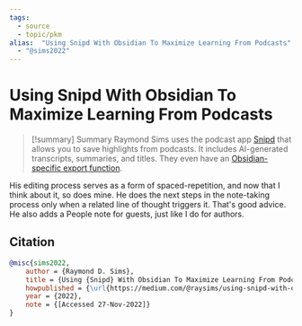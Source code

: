 ```yaml
---
tags:
  - source
  - topic/pkm
alias:  "Using Snipd With Obsidian To Maximize Learning From Podcasts"
  - "@sims2022"
---
```

# Using Snipd With Obsidian To Maximize Learning From Podcasts

> [!summary] Summary
> Raymond Sims uses the podcast app [Snipd](https://www.snipd.com/) that allows you to save highlights from podcasts. It includes AI-generated transcripts, summaries, and titles. They even have an [Obsidian-specific export function](https://blog.snipd.com/how-to-export-your-podcast-highlights-to-obsidian-54208c06d491).

His editing process serves as a form of spaced-repetition, and now that I think about it, so does mine. He does the next steps in the note-taking process only when a related line of thought triggers it. That's good advice. He also adds a People note for guests, just like I do for authors.

## Citation

```bibtex
@misc{sims2022, 
	author = {Raymond D. Sims}, 
	title = {Using {Snipd} With Obsidian To Maximize Learning From Podcasts},
	howpublished = {\url{https://medium.com/@raysims/using-snipd-with-obsidian-to-maximize-learning-from-podcasts-990a8a8cb4f}}, 
	year = {2022}, 
	note = {[Accessed 27-Nov-2022]}
}
```

